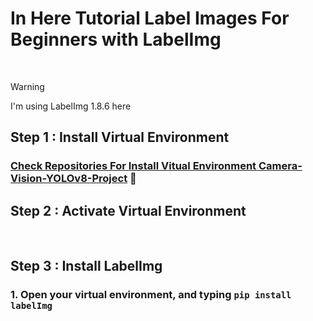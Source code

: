# In Here Tutorial Label Images For Beginners with LabelImg
$~$
> [!WARNING]
> I'm using LabelImg 1.8.6 here
$~$

## Step 1 : Install Virtual Environment
### [Check Repositories For Install Vitual Environment Camera-Vision-YOLOv8-Project](https://github.com/rakhazl/Camera-Vision-YOLOv8-Project.git) :ok_person:

## Step 2 : Activate Virtual Environment
$~$
## Step 3 : Install LabelImg
### 1. Open your virtual environment, and typing <code>pip install labelImg</code>
